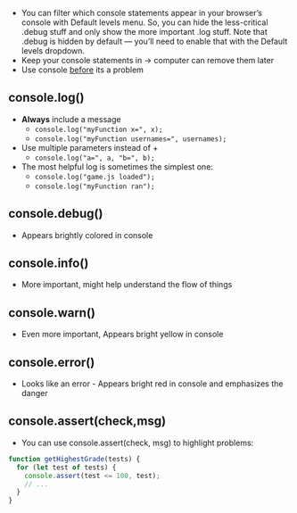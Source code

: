 - You can filter which console statements appear in your browser’s console with Default levels menu. So, you can hide the less-critical .debug stuff and only show the more important .log stuff. Note that .debug is hidden by default — you’ll need to enable that with the Default levels dropdown.
- Keep your console statements in → computer can remove them later
- Use console <u>before</u> its a problem

## console.log()
-   **Always** include a message
    -   `console.log("myFunction x=", x);`
    -   `console.log("myFunction usernames=", usernames);`
-   Use multiple parameters instead of +
    -   `console.log("a=", a, "b=", b);`
-   The most helpful log is sometimes the simplest one:
    -   `console.log("game.js loaded");`
    -   `console.log("myFunction ran");`

## console.debug()
- Appears brightly colored in console

## console.info()
- More important, might help understand the flow of things

## console.warn()
- Even more important, Appears bright yellow in console

## console.error()
- Looks like an error - Appears bright red in console and emphasizes the danger

## console.assert(check,msg)
- You can use console.assert(check, msg) to highlight problems:
```js
function getHighestGrade(tests) {
  for (let test of tests) {
    console.assert(test <= 100, test);
    // ...
  }
}
```



